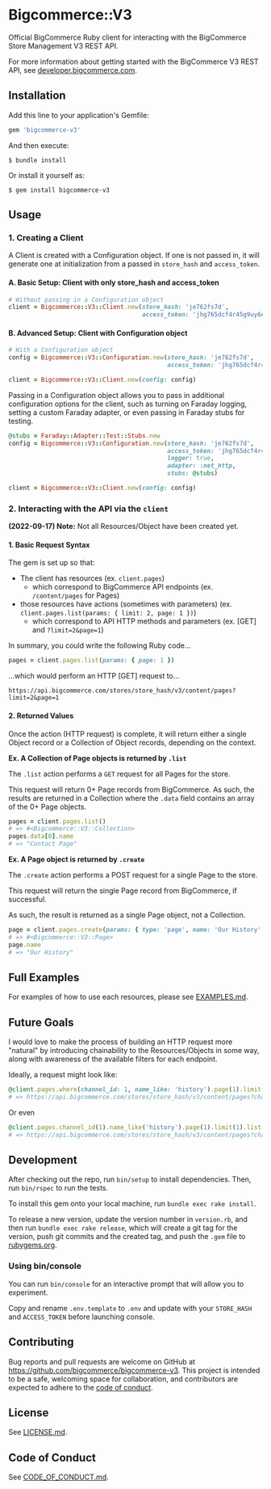 # Bigcommerce::V3

Official BigCommerce Ruby client for interacting with the BigCommerce Store Management V3 REST API.

For more information about getting started with the BigCommerce V3 REST API, see [developer.bigcommerce.com](https://developer.bigcommerce.com/docs/97b76565d4269-big-commerce-ap-is-quick-start#rest-api).

## Installation

Add this line to your application's Gemfile:

```ruby
gem 'bigcommerce-v3'
```

And then execute:

    $ bundle install

Or install it yourself as:

    $ gem install bigcommerce-v3

## Usage

### 1. Creating a Client

A Client is created with a Configuration object. If one is not passed in, it will generate one at initialization from a passed in `store_hash` and `access_token`.

#### A. Basic Setup: Client with only store_hash and access_token
```ruby
# Without passing in a Configuration object
client = Bigcommerce::V3::Client.new(store_hash: 'je762fs7d', 
                                     access_token: 'jhg765dcf4r45g9uy6eds24gfv7u89t')
```
#### B. Advanced Setup: Client with Configuration object
```ruby
# With a Configuration object
config = Bigcommerce::V3::Configuration.new(store_hash: 'je762fs7d',
                                            access_token: 'jhg765dcf4r45g9uy6eds24gfv7u89t')

client = Bigcommerce::V3::Client.new(config: config)
```

Passing in a Configuration object allows you to pass in additional configuration options for the client, such as turning on Faraday logging, setting a custom Faraday adapter, or even passing in Faraday stubs for testing.
```ruby
@stubs = Faraday::Adapter::Test::Stubs.new
config = Bigcommerce::V3::Configuration.new(store_hash: 'je762fs7d',
                                            access_token: 'jhg765dcf4r45g9uy6eds24gfv7u89t',
                                            logger: true,
                                            adapter: :net_http,
                                            stubs: @stubs)

client = Bigcommerce::V3::Client.new(config: config)
```

### 2. Interacting with the API via the `client`

**(2022-09-17) Note:** Not all Resources/Object have been created yet.

#### 1. Basic Request Syntax
The gem is set up so that:
* The client has resources (ex. `client.pages`)
  * which correspond to BigCommerce API endpoints (ex. `/content/pages` for Pages)
* those resources have actions (sometimes with parameters) (ex. `client.pages.list(params: { limit: 2, page: 1 })`)
  * which correspond to API HTTP methods and parameters (ex. [GET] and `?limit=2&page=1`)

In summary, you could write the following Ruby code...
```ruby
pages = client.pages.list(params: { page: 1 })
```

...which would perform an HTTP [GET] request to...
```
https://api.bigcommerce.com/stores/store_hash/v3/content/pages?limit=2&page=1
```

#### 2. Returned Values
Once the action (HTTP request) is complete, it will return either a single Object record or a Collection of Object records, depending on the context.

**Ex. A Collection of Page objects is returned by `.list`**

The `.list` action performs a `GET` request for all Pages for the store.

This request will return 0+ Page records from BigCommerce.
As such, the results are returned in a Collection where the `.data` field contains an array of the 0+ Page objects.

```ruby
pages = client.pages.list()
# => #<Bigcommerce::V3::Collection>
pages.data[0].name
# => "Contact Page"
```

**Ex. A Page object is returned by `.create`**

The `.create` action performs a POST request for a single Page to the store.

This request will return the single Page record from BigCommerce, if successful.

As such, the result is returned as a single Page object, not a Collection.
```ruby
page = client.pages.create(params: { type: 'page', name: 'Our History' })
# => #<Bigcommerce::V3::Page>
page.name
# => "Our History"
```

## Full Examples
For examples of how to use each resources, please see [EXAMPLES.md](examples/EXAMPLE.md).

## Future Goals
I would love to make the process of building an HTTP request more "natural" by introducing chainability to the Resources/Objects in some way, along with awareness of the available filters for each endpoint.

Ideally, a request might look like:
```ruby
@client.pages.where(channel_id: 1, name_like: 'history').page(1).limit(10).list
# => https://api.bigcommerce.com/stores/store_hash/v3/content/pages?channel_id=1&name:like=history&page=1&limit=10
```
Or even
```ruby
@client.pages.channel_id(1).name_like('history').page(1).limit(1).list
# => https://api.bigcommerce.com/stores/store_hash/v3/content/pages?channel_id=1&name:like=history&page=1&limit=10
```

## Development

After checking out the repo, run `bin/setup` to install dependencies. Then, run `bin/rspec` to run the tests.

To install this gem onto your local machine, run `bundle exec rake install`. 

To release a new version, update the version number in `version.rb`, and then run `bundle exec rake release`, which will create a git tag for the version, push git commits and the created tag, and push the `.gem` file to [rubygems.org](https://rubygems.org).

### Using bin/console

You can run `bin/console` for an interactive prompt that will allow you to experiment.

Copy and rename `.env.template` to `.env` and update with your `STORE_HASH` and `ACCESS_TOKEN` before launching console.

## Contributing

Bug reports and pull requests are welcome on GitHub at https://github.com/bigcommerce/bigcommerce-v3. This project is intended to be a safe, welcoming space for collaboration, and contributors are expected to adhere to the [code of conduct](CODE_OF_CONDUCT.md).

## License

See [LICENSE.md](LICENSE.md).

## Code of Conduct

See [CODE_OF_CONDUCT.md](CODE_OF_CONDUCT.md).
